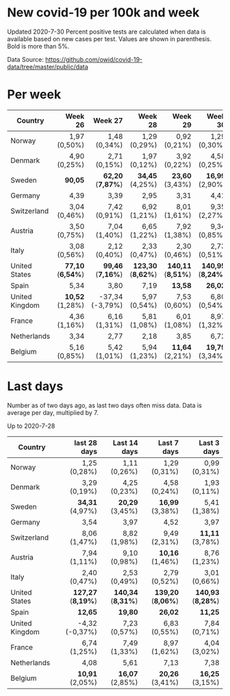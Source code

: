 # New covid-19 per 100k and week
Updated 2020-7-30
Percent positive tests are calculated when data is available based on new cases per test.  Values are shown in parenthesis.  Bold is more than 5%.

Data Source: https://github.com/owid/covid-19-data/tree/master/public/data

# Per week
|Country|Week 26|Week 27|Week 28|Week 29|Week 30|Week 31|
| --- | --: | --: | --: | --: | --: | --: |
|Norway|1,97 (0,50%) |1,48 (0,34%) |1,29 (0,29%) |0,92 (0,21%) |1,29 (0,30%) |2,02 (0,00%) |
|Denmark|4,90 (0,25%) |2,71 (0,15%) |1,97 (0,12%) |3,92 (0,22%) |4,58 (0,25%) |5,60 (0,45%) |
|Sweden|**90,05** |**62,20** (**7,87%**) |**34,45** (4,25%) |**23,60** (3,43%) |**16,99** (2,90%) |**11,48** |
|Germany|4,39 |3,39 |2,95 |3,31 |4,41 |4,61 |
|Switzerland|3,04 (0,46%) |7,42 (0,91%) |6,92 (1,21%) |8,01 (1,61%) |9,35 (2,27%) |8,28 (1,63%) |
|Austria|3,50 (0,75%) |7,04 (1,40%) |6,65 (1,22%) |7,92 (1,38%) |9,34 (0,85%) |8,63 (0,89%) |
|Italy|3,08 (0,56%) |2,12 (0,40%) |2,33 (0,47%) |2,30 (0,46%) |2,73 (0,51%) |2,41 (0,48%) |
|United States|**77,10** (**6,54%**) |**99,46** (**7,16%**) |**123,30** (**8,62%**) |**140,11** (**8,51%**) |**140,95** (**8,24%**) |**122,64** (**7,45%**) |
|Spain|5,34 |3,80 |7,19 |**13,58** |**26,02** |**61,30** |
|United Kingdom|**10,52** (1,28%) |-37,34 (-3,79%) |5,97 (0,54%) |7,53 (0,60%) |6,80 (0,54%) |6,91 (0,67%) |
|France|4,36 (1,16%) |6,16 (1,31%) |5,81 (1,08%) |6,01 (1,08%) |8,97 (1,32%) |**11,71** |
|Netherlands|3,34 |2,77 |2,18 |3,85 |6,72 |8,74 |
|Belgium|5,16 (0,85%) |5,42 (1,01%) |5,94 (1,23%) |**11,64** (2,21%) |**19,79** (3,34%) |3,80 (1,60%) |

# Last days
Number as of two days ago, as last two days often miss data.  Data is average per day, multiplied by 7.

Up to 2020-7-28

|Country|last 28 days|Last 14 days|Last 7 days|Last 3 days|
| --- | --: | --: | --: | --: |
|Norway|1,25 (0,28%)|1,11 (0,26%)|1,29 (0,31%)|0,99 (0,31%)|
|Denmark|3,29 (0,19%)|4,25 (0,23%)|4,58 (0,24%)|1,93 (0,11%)|
|Sweden|**34,31** (4,97%)|**20,29** (3,45%)|**16,99** (3,38%)|5,41 (1,38%)|
|Germany|3,54|3,97|4,52|3,97|
|Switzerland|8,06 (1,47%)|8,82 (1,98%)|9,49 (2,31%)|**11,11** (3,78%)|
|Austria|7,94 (1,11%)|9,10 (0,98%)|**10,16** (1,46%)|8,76 (1,23%)|
|Italy|2,40 (0,47%)|2,53 (0,49%)|2,79 (0,52%)|3,01 (0,66%)|
|United States|**127,27** (**8,19%**)|**140,34** (**8,31%**)|**139,20** (**8,06%**)|**140,93** (**8,28%**)|
|Spain|**12,65**|**19,80**|**26,02**|**11,25**|
|United Kingdom|-4,32 (-0,37%)|7,23 (0,57%)|6,83 (0,55%)|7,84 (0,71%)|
|France|6,74 (1,25%)|7,49 (1,33%)|8,97 (1,62%)|4,04 (3,02%)|
|Netherlands|4,08|5,61|7,13|7,38|
|Belgium|**10,91** (2,05%)|**16,07** (2,85%)|**20,26** (3,41%)|**16,25** (3,15%)|
